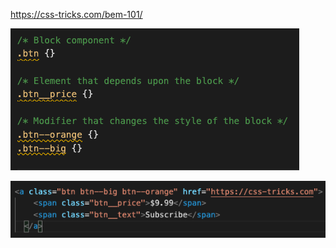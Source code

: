 https://css-tricks.com/bem-101/

<img src="https://github.com/zm00622/toolbox/blob/main/bem.png?raw=true" style="text-align: center;"></img>

<img src="https://github.com/zm00622/toolbox/blob/main/div.png?raw=true" style="text-align: center;"></img>
